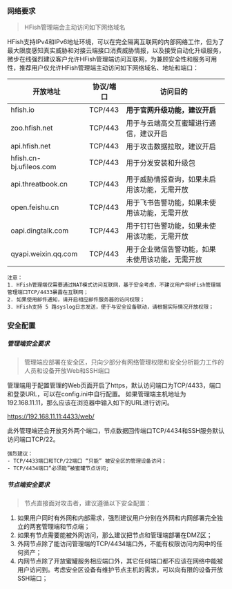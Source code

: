 ### 网络要求

> HFish管理端会主动访问如下网络域名

HFish支持IPv4和IPv6地址环境，可以在完全隔离互联网的内部网络工作，但为了最大限度感知真实威胁和对接云端接口消费威胁情报，以及接受自动化升级服务，微步在线强烈建议客户允许HFish管理端访问互联网，为兼顾安全性和服务可用性，推荐用户仅允许HFish管理端主动访问如下网络域名、地址和端口：

| 开放地址                | 协议/端口 | 访问目的                                         |
| ----------------------- | --------- | ------------------------------------------------ |
| hfish.io                | TCP/443   | **用于官网升级功能，建议开启**                   |
| zoo.hfish.net           | TCP/443   | 用于与云端高交互蜜罐进行通信，建议开启           |
| api.hfish.net           | TCP/443   | 用于攻击数据拉取，建议开启                       |
| hfish.cn-bj.ufileos.com | TCP/443   | 用于分发安装和升级包                             |
| api.threatbook.cn       | TCP/443   | 用于威胁情报查询，如果未启用该功能，无需开放     |
| open.feishu.cn          | TCP/443   | 用于飞书告警功能，如果未使用该功能，无需开放     |
| oapi.dingtalk.com       | TCP/443   | 用于钉钉告警功能，如果未使用该功能，无需开放     |
| qyapi.weixin.qq.com     | TCP/443   | 用于企业微信告警功能，如果未使用该功能，无需开放 |


```
注意：
1. HFish管理端仅需要通过NAT模式访问互联网，基于安全考虑，不建议用户将HFish管理端管理端口TCP/4433暴露在互联网；
2. 如果使用邮件通知，请开启相应邮件服务器的访问权限；
3. HFish支持 5 路syslog日志发送，便于与安全设备联动，请根据实际情况开放权限；
```


### 安全配置

##### 管理端安全要求

> 管理端应部署在安全区，只向少部分有网络管理权限和安全分析能力工作的人员和设备开放Web和SSH端口

管理端用于配置管理的Web页面开启了https，默认访问端口为TCP/4433，端口和登录URL，可以在config.ini中自行配置。
如果管理端主机地址为192.168.11.11，那么应该在浏览器中输入如下的URL进行访问。

https://192.168.11.11:4433/web/


此外管理端还会开放另外两个端口，节点数据回传端口TCP/4434和SSH服务默认访问端口TCP/22。

```
强烈建议：
- TCP/4433端口和TCP/22端口 “只能” 被安全区的管理设备访问；
- TCP/4434端口“必须能”被蜜罐节点访问;
```


##### 节点端安全要求

> 节点直接面对攻击者，建议遵循以下安全配置：

1. 如果用户同时有外网和内部需求，强烈建议用户分别在外网和内网部署完全独立的两套管理端和节点端；
2. 如果有节点需要能被外网访问，那么建议把节点和管理端部署在DMZ区；
3. 外网节点除了能访问管理端的TCP/4434端口外，不能有权限访问内网中的任何资产；
4. 内网节点除了开放蜜罐服务相应端口外，其它任何端口都不应该在网络中能被用户访问到。考虑安全区设备有维护节点主机的需求，可以向有限的设备开放SSH端口；
